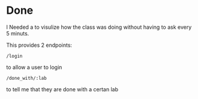 # Done
I Needed a to visulize how the class was doing without having to ask every 5 minuts.

This provides 2 endpoints:
```
/login
```
to allow a user to login
```
/done_with/:lab
```
to tell me that they are done with a certan lab
